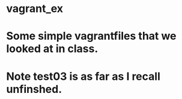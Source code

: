 # vagrant_ex
# Some simple vagrantfiles that we looked at in class.
# Note test03 is as far as I recall unfinshed. 
